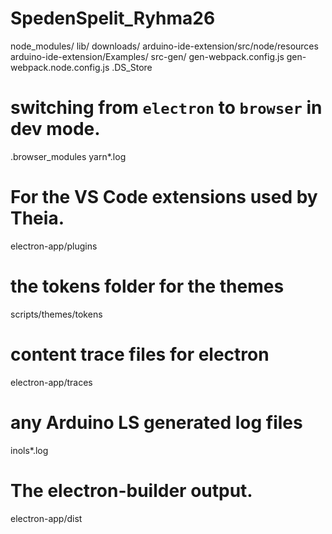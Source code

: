 # SpedenSpelit_Ryhma26
node_modules/
lib/
downloads/
arduino-ide-extension/src/node/resources
arduino-ide-extension/Examples/
src-gen/
gen-webpack.config.js
gen-webpack.node.config.js
.DS_Store
# switching from `electron` to `browser` in dev mode.
.browser_modules
yarn*.log
# For the VS Code extensions used by Theia.
electron-app/plugins
# the tokens folder for the themes
scripts/themes/tokens
# content trace files for electron
electron-app/traces
# any Arduino LS generated log files
inols*.log
# The electron-builder output.
electron-app/dist
